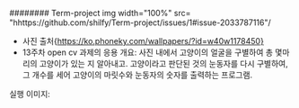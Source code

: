 ######## Term-project
img width="100%" src= "hhttps://github.com/shilfy/Term-project/issues/1#issue-2033787116"/


- 사진 출처{https://ko.phoneky.com/wallpapers/?id=w40w1178450} 
- 13주차 open cv 과제의 응용
 개요: 사진 내에서 고양이의 얼굴을 구별하여 총 몇마리의 고양이가 있는 지 알아내고. 
 고양이라고 판단된 것의 눈동자를 다시 구별하여, 그 개수를 세어 
 고양이의 마릿수와 눈동자의 숫자를 출력하는 프로그램.

 실행 이미지:

